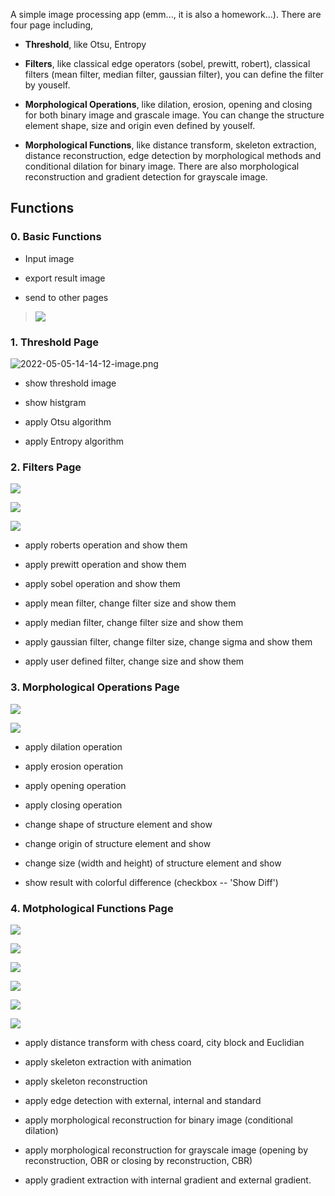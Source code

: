 A simple image processing app (emm..., it is also a homework...). There are four page including,

- **Threshold**, like Otsu, Entropy

- **Filters**, like classical edge operators (sobel, prewitt, robert), classical filters (mean filter, median filter, gaussian filter), you can define the filter by youself.

- **Morphological Operations**, like dilation, erosion, opening and closing for both binary image and grascale image. You can change the structure element shape, size and origin even defined by youself.

- **Morphological Functions**, like distance transform, skeleton extraction, distance reconstruction, edge detection by morphological methods and conditional dilation for binary image. There are also morphological reconstruction and gradient detection for grayscale image.

## Functions

### 0. Basic Functions

- Input image

- export result image

- send to other pages

> ![](D:\SelfDatas\SJTU\研一\研一下学期\高级医学图像处理\大作业\Homework01\resource\images\2022-05-05-14-35-07-image.png)

### 1. Threshold Page

![2022-05-05-14-14-12-image.png](D:\SelfDatas\SJTU\研一\研一下学期\高级医学图像处理\大作业\Homework01\resource\images\2022-05-05-14-14-12-image.png)

- show threshold image

- show histgram

- apply Otsu algorithm

- apply Entropy algorithm

### 2. Filters Page

![](D:\SelfDatas\SJTU\研一\研一下学期\高级医学图像处理\大作业\Homework01\resource\images\2022-05-05-15-05-41-image.png)

![](D:\SelfDatas\SJTU\研一\研一下学期\高级医学图像处理\大作业\Homework01\resource\images\2022-05-05-14-36-26-image.png)

![](D:\SelfDatas\SJTU\研一\研一下学期\高级医学图像处理\大作业\Homework01\resource\images\2022-05-05-15-07-00-image.png)

- apply roberts operation and show them

- apply prewitt operation and show them

- apply sobel operation and show them

- apply mean filter, change filter size and show them

- apply median filter, change filter size and show them

- apply gaussian filter, change filter size, change sigma and show them

- apply user defined filter, change size and show them

### 3. Morphological Operations Page

![](D:\SelfDatas\SJTU\研一\研一下学期\高级医学图像处理\大作业\Homework01\resource\images\2022-05-05-14-48-48-image.png)

![](D:\SelfDatas\SJTU\研一\研一下学期\高级医学图像处理\大作业\Homework01\resource\images\2022-05-05-14-50-12-image.png)

- apply dilation operation

- apply erosion operation

- apply opening operation

- apply closing operation

- change shape of structure element  and show

- change origin of structure element and show

- change size (width and height) of structure element and show

- show result with colorful difference (checkbox -- 'Show Diff')

### 4. Motphological Functions Page

![](D:\SelfDatas\SJTU\研一\研一下学期\高级医学图像处理\大作业\Homework01\resource\images\2022-05-05-14-51-36-image.png)

![](D:\SelfDatas\SJTU\研一\研一下学期\高级医学图像处理\大作业\Homework01\resource\images\2022-05-05-14-52-08-image.png)

![](D:\SelfDatas\SJTU\研一\研一下学期\高级医学图像处理\大作业\Homework01\resource\images\2022-05-05-14-52-31-image.png)

![](D:\SelfDatas\SJTU\研一\研一下学期\高级医学图像处理\大作业\Homework01\resource\images\2022-05-05-14-53-13-image.png)

![](D:\SelfDatas\SJTU\研一\研一下学期\高级医学图像处理\大作业\Homework01\resource\images\2022-05-05-14-54-39-image.png)

![](D:\SelfDatas\SJTU\研一\研一下学期\高级医学图像处理\大作业\Homework01\resource\images\2022-05-05-14-55-10-image.png)

- apply distance transform with chess coard, city block and Euclidian

- apply skeleton extraction with animation

- apply skeleton reconstruction

- apply edge detection with external, internal and standard

- apply morphological reconstruction for binary image (conditional dilation)

- apply morphological reconstruction for grayscale image (opening by reconstruction, OBR or closing by reconstruction, CBR)

- apply gradient extraction with internal gradient and external gradient.

